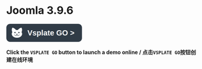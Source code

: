 # Joomla 3.9.6

<a href="https://www.vsplate.com/?docker-compose=https://github.com/vsplate/dcenvs/joomla/3.9.6"><img alt="VSPLATE GO" src="https://raw.githubusercontent.com/vsplate/images/master/vsgo_btn.png" width="200px"></a>

**Click the `VSPLATE GO` button to launch a demo online / 点击`VSPLATE GO`按钮创建在线环境**